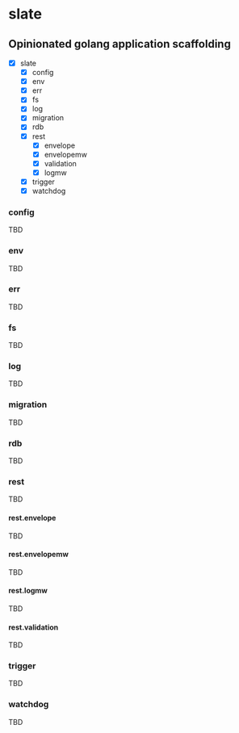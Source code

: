 # slate

## Opinionated golang application scaffolding

- [x] slate
  - [x] config
  - [x] env
  - [x] err
  - [x] fs
  - [x] log
  - [x] migration
  - [x] rdb
  - [x] rest
    - [x] envelope
    - [x] envelopemw
    - [x] validation
    - [x] logmw
  - [x] trigger
  - [x] watchdog

### config

TBD

### env

TBD

### err

TBD

### fs

TBD

### log

TBD

### migration

TBD

### rdb

TBD

### rest

TBD

#### rest.envelope

TBD

#### rest.envelopemw

TBD

#### rest.logmw

TBD

#### rest.validation

TBD

### trigger

TBD

### watchdog

TBD
